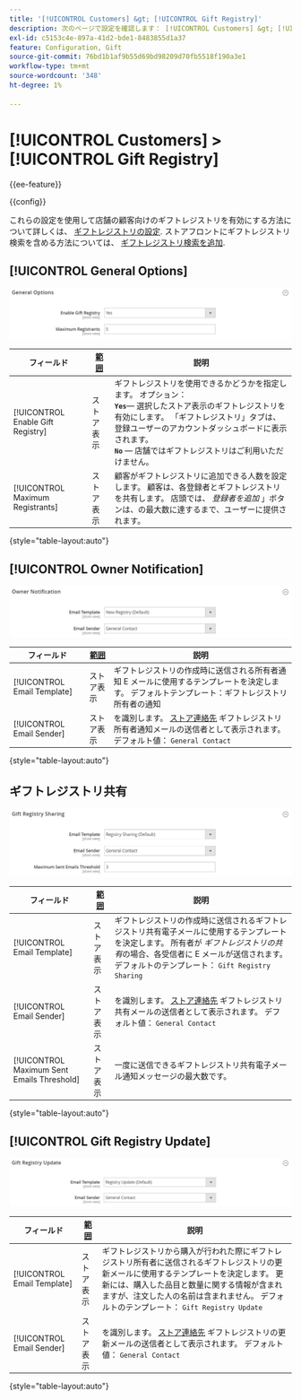 ```yaml
---
title: '[!UICONTROL Customers] &gt; [!UICONTROL Gift Registry]'
description: 次のページで設定を確認します： [!UICONTROL Customers] &gt; [!UICONTROL Gift Registry] コマース管理のページ。
exl-id: c5153c4e-897a-41d2-bde1-8483855d1a37
feature: Configuration, Gift
source-git-commit: 76bd1b1af9b55d69bd98209d70fb5518f190a3e1
workflow-type: tm+mt
source-wordcount: '348'
ht-degree: 1%

---
```


# [!UICONTROL Customers] > [!UICONTROL Gift Registry]

{{ee-feature}}

{{config}}

これらの設定を使用して店舗の顧客向けのギフトレジストリを有効にする方法について詳しくは、 [ギフトレジストリの設定](../../merchandising-promotions/gift-registry-configure.md). ストアフロントにギフトレジストリ検索を含める方法については、 [ギフトレジストリ検索を追加](../../merchandising-promotions/gift-registry-search.md).

## [!UICONTROL General Options]

![一般オプション](./assets/gift-registry-general-options.png)<!-- zoom -->

<!-- [General Options](https://docs.magento.com/user-guide/marketing/gift-registry-configure.html) -->

| フィールド | [範囲](../../getting-started/websites-stores-views.md#scope-settings) | 説明 |
|--- |--- |--- |
| [!UICONTROL Enable Gift Registry] | ストア表示 | ギフトレジストリを使用できるかどうかを指定します。 オプション： <br/>**`Yes`**— 選択したストア表示のギフトレジストリを有効にします。 「ギフトレジストリ」タブは、登録ユーザーのアカウントダッシュボードに表示されます。<br/>**`No`**  — 店舗ではギフトレジストリはご利用いただけません。 |
| [!UICONTROL Maximum Registrants] | ストア表示 | 顧客がギフトレジストリに追加できる人数を設定します。 顧客は、各登録者とギフトレジストリを共有します。 店頭では、 _登録者を追加_ 」ボタンは、の最大数に達するまで、ユーザーに提供されます。 |

{style="table-layout:auto"}

## [!UICONTROL Owner Notification]

![所有者への通知](./assets/gift-registry-owner-notification.png)<!-- zoom -->

<!-- [Owner Notification](https://docs.magento.com/user-guide/marketing/gift-registry-configure.html) -->

| フィールド | [範囲](../../getting-started/websites-stores-views.md#scope-settings) | 説明 |
|--- |--- |--- |
| [!UICONTROL Email Template] | ストア表示 | ギフトレジストリの作成時に送信される所有者通知 E メールに使用するテンプレートを決定します。 デフォルトテンプレート：ギフトレジストリ所有者の通知 |
| [!UICONTROL Email Sender] | ストア表示 | を識別します。 [ストア連絡先](../../getting-started/store-details.md#store-email-addresses) ギフトレジストリ所有者通知メールの送信者として表示されます。 デフォルト値： `General Contact` |

{style="table-layout:auto"}

## ギフトレジストリ共有

![ギフトレジストリ共有](./assets/gift-registry-gift-registry-sharing.png)<!-- zoom -->

<!-- Gift Registry Sharing](https://docs.magento.com/user-guide/marketing/gift-registry-configure.html) -->

| フィールド | [範囲](../../getting-started/websites-stores-views.md#scope-settings) | 説明 |
|--- |--- |--- |
| [!UICONTROL Email Template] | ストア表示 | ギフトレジストリの作成時に送信されるギフトレジストリ共有電子メールに使用するテンプレートを決定します。 所有者が _ギフトレジストリの共有_&#x200B;の場合、各受信者に E メールが送信されます。 デフォルトのテンプレート： `Gift Registry Sharing` |
| [!UICONTROL Email Sender] | ストア表示 | を識別します。 [ストア連絡先](../../getting-started/store-details.md#store-email-addresses) ギフトレジストリ共有メールの送信者として表示されます。 デフォルト値： `General Contact` |
| [!UICONTROL Maximum Sent Emails Threshold] | ストア表示 | 一度に送信できるギフトレジストリ共有電子メール通知メッセージの最大数です。 |

{style="table-layout:auto"}

## [!UICONTROL Gift Registry Update]

![ギフトレジストリの更新](./assets/gift-registry-gift-registry-update.png)<!-- zoom -->

<!-- [Gift Registry Update](https://docs.magento.com/user-guide/marketing/gift-registry-configure.html) -->

| フィールド | [範囲](../../getting-started/websites-stores-views.md#scope-settings) | 説明 |
|--- |--- |--- |
| [!UICONTROL Email Template] | ストア表示 | ギフトレジストリから購入が行われた際にギフトレジストリ所有者に送信されるギフトレジストリの更新メールに使用するテンプレートを決定します。 更新には、購入した品目と数量に関する情報が含まれますが、注文した人の名前は含まれません。 デフォルトのテンプレート： `Gift Registry Update` |
| [!UICONTROL Email Sender] | ストア表示 | を識別します。 [ストア連絡先](../../getting-started/store-details.md#store-email-addresses) ギフトレジストリの更新メールの送信者として表示されます。 デフォルト値： `General Contact` |

{style="table-layout:auto"}
